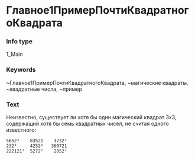 # Главное1ПримерПочтиКвадратногоКвадрата
### Info type
1_Main
### Keywords
~Главное1ПримерПочтиКвадратногоКвадрата, ~магические квадраты, ~квадратные числа, ~пример
### Text
Неизвестно, существует ли хотя бы один магический квадрат 3x3, содержащий хотя бы семь квадратных чисел, не считая одного известного:
```
5652²    83521    3732²
232²     4252²   360721
222121²  5272²    2052²
```
```

